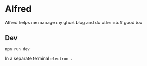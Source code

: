 # Alfred
Alfred helps me manage my ghost blog and do other stuff good too


## Dev
`npm run dev`

In a separate terminal
`electron .`

